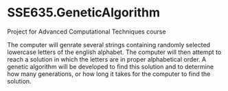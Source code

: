SSE635.GeneticAlgorithm
=======================

Project for Advanced Computational Techniques course

The computer will genrate several strings containing randomly selected lowercase letters of the english alphabet. The computer will then attempt to reach a solution in which the letters are in proper alphabetical order. A genetic algorithm will be developed to find this solution and to determine how many generations, or how long it takes for the computer to find the solution.

